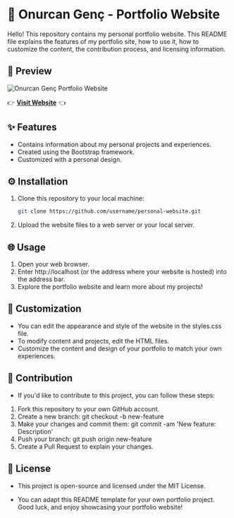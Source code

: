 # 🌟 Onurcan Genç - Portfolio Website

Hello! This repository contains my personal portfolio website. This README file explains the features of my portfolio site, how to use it, how to customize the content, the contribution process, and licensing information.

## 🚀 Preview

![Onurcan Genç Portfolio Website](https://i.ibb.co/0tq8Zsr/preview.png)

👉 **[Visit Website](http://www.onurcangenc.com.tr)** 👈

## ✨ Features

- Contains information about my personal projects and experiences.
- Created using the Bootstrap framework.
- Customized with a personal design.

## ⚙️ Installation

1. Clone this repository to your local machine:

   ```bash
   git clone https://github.com/username/personal-website.git

2. Upload the website files to a web server or your local server.

## 🌐 Usage

1. Open your web browser.
2. Enter http://localhost (or the address where your website is hosted) into the address bar.
3. Explore the portfolio website and learn more about my projects!

## 🎨 Customization

- You can edit the appearance and style of the website in the styles.css file.
- To modify content and projects, edit the HTML files.
- Customize the content and design of your portfolio to match your own experiences.

## 🤝 Contribution

- If you'd like to contribute to this project, you can follow these steps:

1. Fork this repository to your own GitHub account.
2. Create a new branch: git checkout -b new-feature
3. Make your changes and commit them: git commit -am 'New feature: Description'
4. Push your branch: git push origin new-feature
5. Create a Pull Request to explain your changes.

## 📄 License

- This project is open-source and licensed under the MIT License.

- You can adapt this README template for your own portfolio project. Good luck, and enjoy showcasing your portfolio website!
